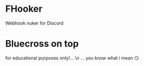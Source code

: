 # FHooker
Webhook nuker for Discord

# Bluecross on top

for educational purposes only!... \n
... you know what i mean 😏
